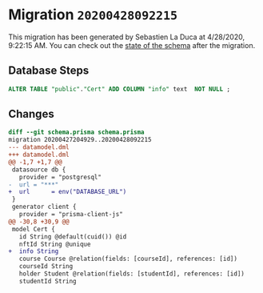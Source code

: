 # Migration `20200428092215`

This migration has been generated by Sebastien La Duca at 4/28/2020, 9:22:15 AM.
You can check out the [state of the schema](./schema.prisma) after the migration.

## Database Steps

```sql
ALTER TABLE "public"."Cert" ADD COLUMN "info" text  NOT NULL ;
```

## Changes

```diff
diff --git schema.prisma schema.prisma
migration 20200427204929..20200428092215
--- datamodel.dml
+++ datamodel.dml
@@ -1,7 +1,7 @@
 datasource db {
   provider = "postgresql"
-  url = "***"
+  url      = env("DATABASE_URL")
 }
 generator client {
   provider = "prisma-client-js"
@@ -30,8 +30,9 @@
 model Cert {
   id String @default(cuid()) @id
   nftId String @unique
+  info String
   course Course @relation(fields: [courseId], references: [id])
   courseId String
   holder Student @relation(fields: [studentId], references: [id])
   studentId String
```


